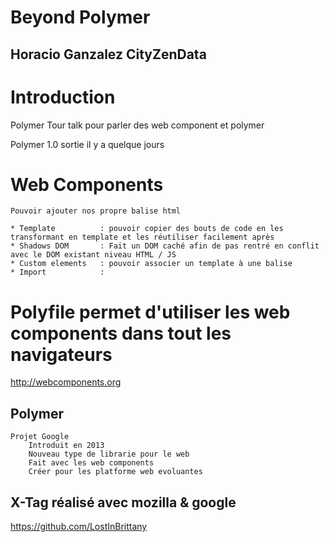 # Beyond Polymer
## Horacio Ganzalez CityZenData

# Introduction
Polymer Tour
    talk pour parler des web component et polymer

Polymer 1.0 sortie il y a quelque jours

# Web Components
    Pouvoir ajouter nos propre balise html

    * Template          : pouvoir copier des bouts de code en les transformant en template et les réutiliser facilement après
    * Shadows DOM       : Fait un DOM caché afin de pas rentré en conflit avec le DOM existant niveau HTML / JS
    * Custom elements   : pouvoir associer un template à une balise
    * Import            :

# Polyfile permet d'utiliser les web components dans tout les navigateurs
http://webcomponents.org

## Polymer
    Projet Google
        Introduit en 2013
        Nouveau type de librarie pour le web
        Fait avec les web components
        Créer pour les platforme web evoluantes

## X-Tag réalisé avec mozilla & google


https://github.com/LostInBrittany
